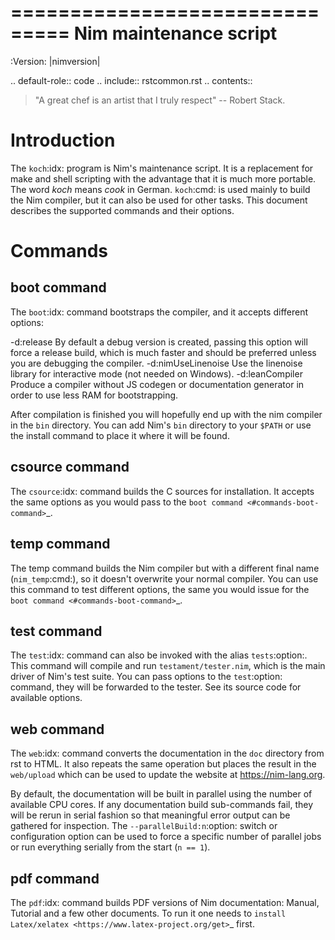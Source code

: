 ===============================
   Nim maintenance script
===============================

:Version: |nimversion|

.. default-role:: code
.. include:: rstcommon.rst
.. contents::

> "A great chef is an artist that I truly respect" -- Robert Stack.


Introduction
============

The `koch`:idx: program is Nim's maintenance script. It is a replacement
for make and shell scripting with the advantage that it is much more portable.
The word *koch* means *cook* in German. `koch`:cmd: is used mainly to build the
Nim compiler, but it can also be used for other tasks. This document
describes the supported commands and their options.


Commands
========

boot command
------------

The `boot`:idx: command bootstraps the compiler, and it accepts different
options:

-d:release    By default a debug version is created, passing this option will
  force a release build, which is much faster and should be preferred
  unless you are debugging the compiler.
-d:nimUseLinenoise     Use the linenoise library for interactive mode
                       (not needed on Windows).
-d:leanCompiler        Produce a compiler without JS codegen or
                       documentation generator in order to use less RAM
                       for bootstrapping.

After compilation is finished you will hopefully end up with the nim
compiler in the `bin` directory. You can add Nim's `bin` directory to
your `$PATH` or use the install command to place it where it will be
found.

csource command
---------------

The `csource`:idx: command builds the C sources for installation. It accepts
the same options as you would pass to the `boot command
<#commands-boot-command>`_.

temp command
------------

The temp command builds the Nim compiler but with a different final name
(`nim_temp`:cmd:), so it doesn't overwrite your normal compiler. You can use
this command to test different options, the same you would issue for the `boot
command <#commands-boot-command>`_.

test command
------------

The `test`:idx: command can also be invoked with the alias `tests`:option:. This
command will compile and run ``testament/tester.nim``, which is the main
driver of Nim's test suite. You can pass options to the `test`:option: command,
they will be forwarded to the tester. See its source code for available
options.

web command
-----------

The `web`:idx: command converts the documentation in the `doc` directory
from rst to HTML. It also repeats the same operation but places the result in
the ``web/upload`` which can be used to update the website at
https://nim-lang.org.

By default, the documentation will be built in parallel using the number of
available CPU cores. If any documentation build sub-commands fail, they will
be rerun in serial fashion so that meaningful error output can be gathered for
inspection. The `--parallelBuild:n`:option: switch or configuration option can be
used to force a specific number of parallel jobs or run everything serially
from the start (`n == 1`).

pdf command
-----------

The `pdf`:idx: command builds PDF versions of Nim documentation: Manual,
Tutorial and a few other documents. To run it one needs to
`install Latex/xelatex <https://www.latex-project.org/get>`_ first.

